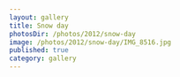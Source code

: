 ```yaml
---
layout: gallery
title: Snow day
photosDir: /photos/2012/snow-day
image: /photos/2012/snow-day/IMG_8516.jpg
published: true
category: gallery
---
```

